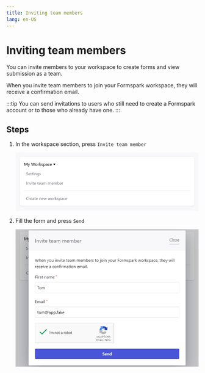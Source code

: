 ```yaml
---
title: Inviting team members
lang: en-US
---
```


# Inviting team members

You can invite members to your workspace to create forms and view submission as a team.

When you invite team members to join your Formspark workspace, they will receive a confirmation email.

:::tip
You can send invitations to users who still need to create a Formspark account or to those who already have one.
:::

## Steps

1. In the workspace section, press `Invite team member`

   ![Workspace section](../.vuepress/public/workspace-section.png)

2. Fill the form and press `Send`

   ![Invite team member](../.vuepress/public/invite-team-member.png)
